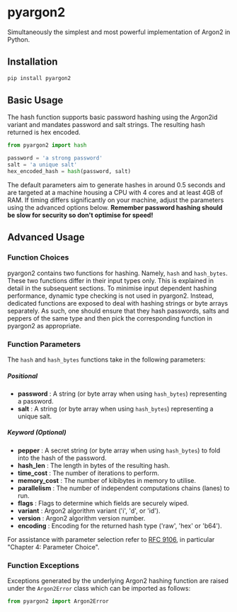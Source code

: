 # pyargon2

Simultaneously the simplest and most powerful implementation of Argon2 in Python.

## Installation 

```bash
pip install pyargon2
```

## Basic Usage

The hash function supports basic password hashing using the Argon2id variant and mandates password and salt strings. The resulting hash returned is hex encoded.

```python
from pyargon2 import hash

password = 'a strong password'
salt = 'a unique salt'
hex_encoded_hash = hash(password, salt)
```

The default parameters aim to generate hashes in around 0.5 seconds and are targeted at a machine housing a CPU with 4 cores and at least 4GB of RAM. If timing differs significantly on your machine, adjust the parameters using the advanced options below.
**Remember password hashing should be slow for security so don't optimise for speed!**

## Advanced Usage

### Function Choices

pyargon2 contains two functions for hashing. Namely, `hash` and `hash_bytes`. These two functions differ in their input types only.
This is explained in detail in the subsequent sections. To minimise input dependent hashing performance, dynamic type checking is not
used in pyargon2. Instead, dedicated functions are exposed to deal with hashing strings or byte arrays separately. As such, one should
ensure that they hash passwords, salts and peppers of the same type and then pick the corresponding function in pyargon2 as
appropriate.

### Function Parameters

The `hash` and `hash_bytes` functions take in the following parameters:

##### Positional

- **password** : A string (or byte array when using `hash_bytes`) representing a password.
- **salt** : A string (or byte array when using `hash_bytes`) representing a unique salt.

##### Keyword (Optional)

- **pepper** : A secret string (or byte array when using `hash_bytes`) to fold into the hash of the password.
- **hash_len** : The length in bytes of the resulting hash.
- **time_cost** : The number of iterations to perform.
- **memory_cost** : The number of kibibytes in memory to utilise.
- **parallelism** : The number of independent computations chains (lanes) to run.
- **flags** : Flags to determine which fields are securely wiped.
- **variant** : Argon2 algorithm variant ('i', 'd', or 'id').
- **version** : Argon2 algorithm version number.
- **encoding** : Encoding for the returned hash type ('raw', 'hex' or 'b64').

For assistance with parameter selection refer to [RFC 9106](https://www.rfc-editor.org/rfc/rfc9106.html), in particular "Chapter 4: Parameter Choice".

### Function Exceptions

Exceptions generated by the underlying Argon2 hashing function are raised under the `Argon2Error` class which can be imported as follows:

```python
from pyargon2 import Argon2Error
```
